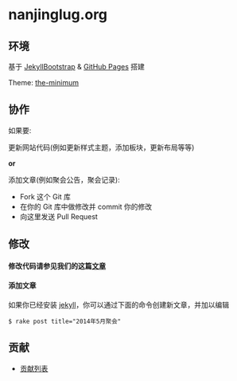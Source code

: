 nanjinglug.org
===============

## 环境

基于 [JekyllBootstrap][jekyllbootstrap] & [GitHub Pages][github-pages] 搭建

Theme: [the-minimum][theme]

## 协作

如果要:

更新网站代码(例如更新样式主题，添加板块，更新布局等等)

**or**

添加文章(例如聚会公告，聚会记录):

* Fork 这个 Git 库
* 在你的 Git 库中做修改并 commit 你的修改
* 向这里发送 Pull Request

## 修改

#### 修改代码请参见我们的这篇[文章][code-guide]

#### 添加文章

如果你已经安装 [jekyll][jekyll]，你可以通过下面的命令创建新文章，并加以编辑

```
$ rake post title="2014年5月聚会"
```

## 贡献

* [贡献列表][contrib]


[github-pages]:https://pages.github.com/
[jekyllbootstrap]:http://jekyllbootstrap.com/
[theme]:http://themes.jekyllbootstrap.com/preview/the-minimum/
[contrib]:https://github.com/njlug/njlug.github.io/graphs/contributors
[code-guide]:http://njlug.github.io/lessons/2011/12/29/jekyll-introduction/
[jekyll]:http://jekyllrb.com/
